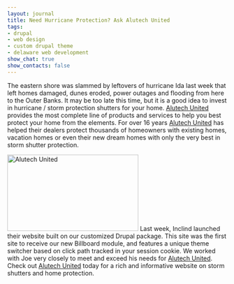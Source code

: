 ```yaml
---
layout: journal
title: Need Hurricane Protection? Ask Alutech United
tags: 
- drupal
- web design
- custom drupal theme
- delaware web development
show_chat: true
show_contacts: false
---
```


The eastern shore was slammed by leftovers of hurricane Ida last week that left homes damaged, dunes eroded, power outages and flooding from here to the Outer Banks. It may be too late this time, but it is a good idea to invest in hurricane / storm protection shutters for your home. <a href="http://www.alutech.com" target="_blank">Alutech United</a> provides the most complete line of products and services to help you best protect your home from the elements. For over 16 years <a href="http://www.alutech.com" target="_blank">Alutech United</a> has helped their dealers protect thousands of homeowners with existing homes, vacation homes or even their new dream homes with only the very best in storm shutter protection. <p class="rtecenter"> <a href="http://www.alutech.com" target="_blank"><img alt="Alutech United" class="aligncenter size-medium wp-image-388" height="175" src="/sites/default/files/images/Screen-shot-2009-11-16-at-9.06-300x175.jpg" title="Alutech United" width="300" /></a> Last week, Inclind launched their website built on our customized Drupal package. This site was the first site to receive our new Billboard module, and features a unique theme switcher based on click path tracked in your session cookie. We worked with Joe very closely to meet and exceed his needs for <a href="http://www.alutech.com" target="_blank">Alutech United</a>. Check out <a href="http://www.alutech.com" target="_blank">Alutech United</a> today for a rich and informative website on storm shutters and home protection.